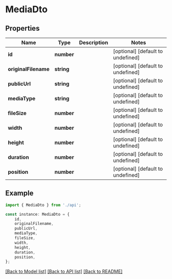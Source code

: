 # MediaDto


## Properties

Name | Type | Description | Notes
------------ | ------------- | ------------- | -------------
**id** | **number** |  | [optional] [default to undefined]
**originalFilename** | **string** |  | [optional] [default to undefined]
**publicUrl** | **string** |  | [optional] [default to undefined]
**mediaType** | **string** |  | [optional] [default to undefined]
**fileSize** | **number** |  | [optional] [default to undefined]
**width** | **number** |  | [optional] [default to undefined]
**height** | **number** |  | [optional] [default to undefined]
**duration** | **number** |  | [optional] [default to undefined]
**position** | **number** |  | [optional] [default to undefined]

## Example

```typescript
import { MediaDto } from './api';

const instance: MediaDto = {
    id,
    originalFilename,
    publicUrl,
    mediaType,
    fileSize,
    width,
    height,
    duration,
    position,
};
```

[[Back to Model list]](../README.md#documentation-for-models) [[Back to API list]](../README.md#documentation-for-api-endpoints) [[Back to README]](../README.md)
